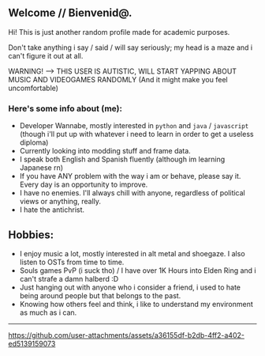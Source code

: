 ## Welcome // Bienvenid@.

Hi! This is just another random profile made for academic purposes.

Don't take anything i say / said / will say seriously; my head is a maze and i can't figure it out at all.

WARNING! --> THIS USER IS AUTISTIC, WILL START YAPPING ABOUT MUSIC AND VIDEOGAMES RANDOMLY (And it might make you feel uncomfortable)

### [&#x200B;](#)Here's some info about (me):

* Developer Wannabe, mostly interested in `python` and `java` / `javascript` (though i'll put up with whatever i need to learn in order to get a useless diploma)
* Currently looking into modding stuff and frame data.
* I speak both English and Spanish fluently (although im learning Japanese rn)
* If you have ANY problem with the way i am or behave, please say it. Every day is an opportunity to improve.
* I have no enemies. I'll always chill with anyone, regardless of political views or anything, really.
* I hate the antichrist.

## Hobbies:

* I enjoy music a lot, mostly interested in alt metal and shoegaze. I also listen to OSTs from time to time.
* Souls games PvP (i suck tho) / I have over 1K Hours into Elden Ring and i can't strafe a damn halberd :D
* Just hanging out with anyone who i consider a friend, i used to hate being around people but that belongs to the past.
* Knowing how others feel and think, i like to understand my environment as much as i can.

-----------------------------------------------------------

https://github.com/user-attachments/assets/a36155df-b2db-4ff2-a402-ed5139159073

